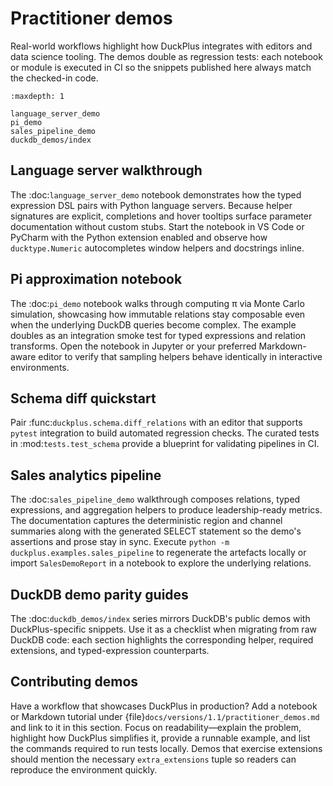 # Practitioner demos

Real-world workflows highlight how DuckPlus integrates with editors and data
science tooling. The demos double as regression tests: each notebook or module
is executed in CI so the snippets published here always match the checked-in
code.

```{toctree}
:maxdepth: 1

language_server_demo
pi_demo
sales_pipeline_demo
duckdb_demos/index
```

## Language server walkthrough

The :doc:`language_server_demo` notebook demonstrates how the typed expression DSL
pairs with Python language servers. Because helper signatures are explicit,
completions and hover tooltips surface parameter documentation without custom
stubs. Start the notebook in VS Code or PyCharm with the Python extension enabled
and observe how ``ducktype.Numeric`` autocompletes window helpers and docstrings
inline.

## Pi approximation notebook

The :doc:`pi_demo` notebook walks through computing π via Monte Carlo simulation,
showcasing how immutable relations stay composable even when the underlying
DuckDB queries become complex. The example doubles as an integration smoke test
for typed expressions and relation transforms. Open the notebook in Jupyter or
your preferred Markdown-aware editor to verify that sampling helpers behave
identically in interactive environments.

## Schema diff quickstart

Pair :func:`duckplus.schema.diff_relations` with an editor that supports
``pytest`` integration to build automated regression checks. The curated tests in
:mod:`tests.test_schema` provide a blueprint for validating pipelines in CI.

## Sales analytics pipeline

The :doc:`sales_pipeline_demo` walkthrough composes relations, typed expressions,
and aggregation helpers to produce leadership-ready metrics. The documentation
captures the deterministic region and channel summaries along with the generated
SELECT statement so the demo's assertions and prose stay in sync. Execute
``python -m duckplus.examples.sales_pipeline`` to regenerate the artefacts locally
or import ``SalesDemoReport`` in a notebook to explore the underlying relations.

## DuckDB demo parity guides

The :doc:`duckdb_demos/index` series mirrors DuckDB's public demos with
DuckPlus-specific snippets. Use it as a checklist when migrating from raw
DuckDB code: each section highlights the corresponding helper, required
extensions, and typed-expression counterparts.

## Contributing demos

Have a workflow that showcases DuckPlus in production? Add a notebook or Markdown
tutorial under {file}`docs/versions/1.1/practitioner_demos.md` and link to it in
this section. Focus on readability—explain the problem, highlight how DuckPlus
simplifies it, provide a runnable example, and list the commands required to run
tests locally. Demos that exercise extensions should mention the necessary
``extra_extensions`` tuple so readers can reproduce the environment quickly.
